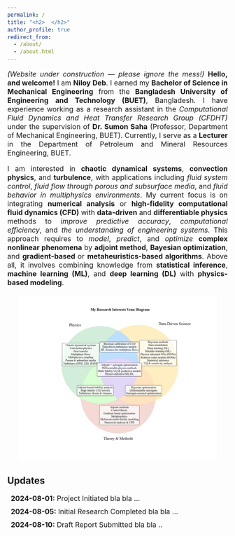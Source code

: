 ```yaml
---
permalink: /
title: "<h2>  </h2>"
author_profile: true
redirect_from: 
  - /about/
  - /about.html
---
```




<p style="text-align: justify; font-size: 16px">
    <em>(Website under construction — please ignore the mess!)</em>  
    <strong>Hello, and welcome!</strong> I am <strong>Niloy Deb</strong>. I earned my <strong>Bachelor of Science in Mechanical Engineering</strong> from the <strong>Bangladesh University of Engineering and Technology (BUET)</strong>, Bangladesh. I have experience working as a research assistant in the <em>Computational Fluid Dynamics and Heat Transfer Research Group (CFDHT)</em> under the supervision of <strong>Dr. Sumon Saha</strong> (Professor, Department of Mechanical Engineering, BUET). Currently, I serve as a <strong>Lecturer</strong> in the Department of Petroleum and Mineral Resources Engineering, BUET.
</p>

<p style="text-align: justify; font-size: 16px">
    I am interested in <strong>chaotic dynamical systems</strong>, <strong>convection physics</strong>, and <strong>turbulence</strong>, with applications including <em>fluid system control</em>, <em>fluid flow through porous and subsurface media</em>, and <em>fluid behavior in multiphysics environments</em>. My current focus is on integrating <strong>numerical analysis</strong> or <strong>high-fidelity computational fluid dynamics (CFD)</strong> with <strong>data-driven</strong> and <strong>differentiable physics</strong> methods to <em>improve predictive accuracy</em>, <em>computational efficiency</em>, and <em>the understanding of engineering systems</em>. This approach requires to <em>model</em>, <em>predict</em>, and <em>optimize</em> <strong>complex nonlinear phenomena</strong> by <strong>adjoint method</strong>, <strong>Bayesian optimization</strong>, and <strong>gradient-based </strong>or <strong>metaheuristics-based algorithms</strong>. Above all, it involves combining knowledge from <strong>statistical inference</strong>, <strong>machine learning (ML)</strong>, and <strong>deep learning (DL)</strong> with <strong>physics-based modeling</strong>.
</p>

<figure style="text-align: center; margin: 20px 0;">
    <img src="images/myinterests.png" alt="Research Interests Venn Diagram" style="max-width: 90%; height: auto;">
</figure>



  <h2> Updates </h2>

<ul style="list-style-type: none; padding: 0; font-size: 16px;">
  <li style="margin-bottom: 10px;">
    <i class="fa fa-calendar-day" style="margin-right: 8px;"></i> <span style="font-weight: bold;">2024-08-01:</span> Project Initiated bla bla ...
  </li>
  <li style="margin-bottom: 10px;">
    <i class="fa fa-calendar-day" style="margin-right: 8px;"></i> <span style="font-weight: bold;">2024-08-05:</span> Initial Research Completed bla bla ...
  </li>
  <li style="margin-bottom: 10px;">
    <i class="fa fa-calendar-day" style="margin-right: 8px;"></i> <span style="font-weight: bold;">2024-08-10:</span> Draft Report Submitted bla bla ..
  </li>
</ul>



 